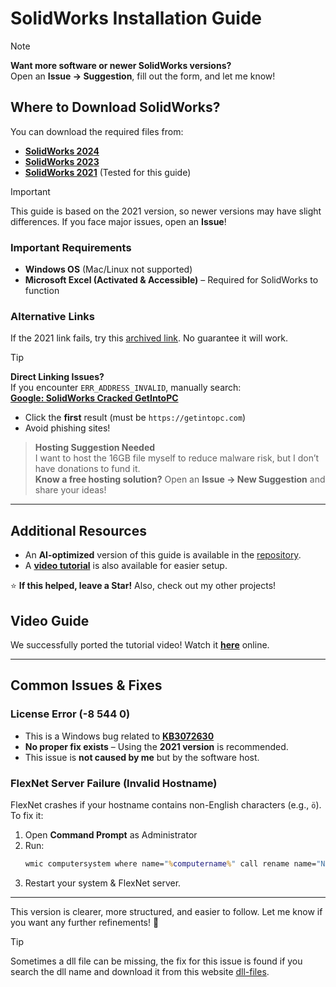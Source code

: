 # SolidWorks Installation Guide

> [!NOTE]
> **Want more software or newer SolidWorks versions?**  
> Open an **Issue → Suggestion**, fill out the form, and let me know!  

## Where to Download SolidWorks?  
You can download the required files from:  
- **[SolidWorks 2024](https://getintopc.com/softwares/3d-cad/solidworks-2024-free-download/)**  
- **[SolidWorks 2023](https://getintopc.com/softwares/analysis/solidworks-2023-free-download/)**  
- **[SolidWorks 2021](https://getintopc.com/softwares/3d-cad/solidworks-2021-free-download/)** (Tested for this guide)

> [!IMPORTANT] 
> This guide is based on the 2021 version, so newer versions may have slight differences. If you face major issues, open an **Issue**!  

### Important Requirements  
- **Windows OS** (Mac/Linux not supported)  
- **Microsoft Excel (Activated & Accessible)** – Required for SolidWorks to function  

### Alternative Links  
If the 2021 link fails, try this [archived link](https://web.archive.org/web/20210727190509/https://getintopc.com/softwares/3d-cad/solidworks-2021-free-download/). No guarantee it will work.  

> [!TIP]
> **Direct Linking Issues?**  
> If you encounter `ERR_ADDRESS_INVALID`, manually search:  
> **[Google: SolidWorks Cracked GetIntoPC](https://www.google.com/search?q=solidworks+cracked+getintopc)**  
> - Click the **first** result (must be `https://getintopc.com`)  
> - Avoid phishing sites!  

> **Hosting Suggestion Needed**  
> I want to host the 16GB file myself to reduce malware risk, but I don’t have donations to fund it.  
> **Know a free hosting solution?** Open an **Issue → New Suggestion** and share your ideas!  

---

## Additional Resources  
- An **AI-optimized** version of this guide is available in the [repository](https://github.com/DefinetlyNotAI/Solidworks-Crack/blob/main/GUIDE%20Updated.md).  
- A [**video tutorial**](#Video-Guide) is also available for easier setup.  

⭐ **If this helped, leave a Star!** Also, check out my other projects!  

## Video Guide  
We successfully ported the tutorial video! Watch it **[here](https://definetlynotai.github.io/Solidworks-Crack/SolidWorks_2021_Tutorial.mp4)** online.  

---

## Common Issues & Fixes  

### **License Error (-8 544 0)**  
- This is a Windows bug related to **[KB3072630](https://support.microsoft.com/en-gb/topic/ms15-074-vulnerability-in-windows-installer-service-could-allow-elevation-of-privilege-july-14-2015-f8098b21-9ab7-a0a6-bddb-a287351f4665)**  
- **No proper fix exists** – Using the **2021 version** is recommended.  
- This issue is **not caused by me** but by the software host.  

### **FlexNet Server Failure (Invalid Hostname)**  
FlexNet crashes if your hostname contains non-English characters (e.g., `ö`). To fix it:  

1. Open **Command Prompt** as Administrator  
2. Run:  
   ```cmd
   wmic computersystem where name="%computername%" call rename name="NewHostname"
   ```  
3. Restart your system & FlexNet server.  

---

This version is clearer, more structured, and easier to follow. Let me know if you want any further refinements! 🚀

> [!TIP]
> Sometimes a dll file can be missing, the fix for this issue is found if you search the dll name and download it from this website [dll-files](https://www.dll-files.com).


